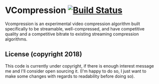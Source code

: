 # VCompression [![Build Status](https://travis-ci.org/yiblet/vcompression.svg?branch=master)](https://travis-ci.org/yiblet/vcompression)
Vcompression is an experimental video compression algorithm built specifically to be streamable, well-compressed, and have competitive quality and a competitive bitrate to existing streaming compression algorithms.

## License (copyright 2018)
This code is currently under copyright, if there is enough interest message me and I'll consider open sourcing it. (I'm happy to do so, I just want to make some changes with regards to readability before doing so).

